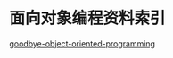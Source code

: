 

# 面向对象编程资料索引

[goodbye-object-oriented-programming](https://medium.com/@cscalfani/goodbye-object-oriented-programming-a59cda4c0e53#.i54vkh92m)
